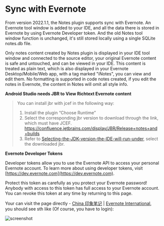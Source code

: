 # Sync with Evernote

From version 2022.1.1, the Notes plugin supports sync with Evernote. An Evernote tool window is added to your IDE, and all the data there is stored in Evernote by using Evernote Developer token. And the old Notes tool window function is unchanged, it's still stored locally using a single SQLite notes.db file.

Only notes content created by Notes plugin is displayed in your IDE tool window and connected to the source editor, your original Evernote content is safe and untouched, and can be viewed in your IDE. This content is treated as plain text, which is also displayed in your Evernote Desktop/Mobile/Web app, with a tag marked "iNotes", you can view and edit them. No formatting is supported in code notes created, if you edit the notes in Evernote, the content in Notes will omit all style info.

**Android Studio needs JBR to View Richtext Evernote content**
> You can install jbr with jcef in the following way:
>
> 1. Install the plugin “Choose Runtime”
> 2. Select the corresponding jbr version to download through the link, which must have JCEF. https://confluence.jetbrains.com/display/JBR/Release+notes+and+builds
> 3. Refer to [Selecting-the-JDK-version-the-IDE-will-run-under](https://intellij-support.jetbrains.com/hc/en-us/articles/206544879-Selecting-the-JDK-version-the-IDE-will-run-under), select the downloaded jbr.

**Evernote Developer Tokens**

Developer tokens allow you to use the Evernote API to access your personal Evernote account. To learn more about using developer tokens, visit [https://dev.evernote.com](https://dev.evernote.com).

Protect this token as carefully as you protect your Evernote password! Anybody with access to this token has full access to your Evernote account. You can revoke this token at any time by returning to this page.

Your can visit the page directly - [China 印象笔记](https://app.yinxiang.com/api/DeveloperToken.action) | [Evernote International](https://www.evernote.com/api/DeveloperToken.action), you should see sth like (Of course, you have to login):

![screenshot](https://github.com/rhapsodyn/vscode-evernote/raw/master/images/screenshot.jpg)